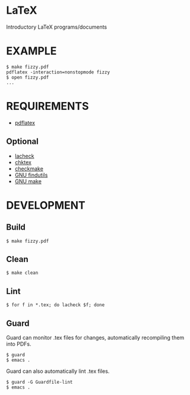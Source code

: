 # LaTeX

Introductory LaTeX programs/documents

# EXAMPLE

```
$ make fizzy.pdf
pdflatex -interaction=nonstopmode fizzy
$ open fizzy.pdf
...
```

# REQUIREMENTS

* [pdflatex](https://linux.die.net/man/1/pdflatex)

## Optional

* [lacheck](https://www.ctan.org/pkg/lacheck)
* [chktex](http://baruch.ev-en.org/proj/chktex/)
* [checkmake](https://github.com/mrtazz/checkmake)
* [GNU findutils](https://www.gnu.org/software/findutils/)
* [GNU make](https://www.gnu.org/software/make/)

# DEVELOPMENT

## Build

```
$ make fizzy.pdf
```

## Clean

```
$ make clean
```

## Lint

```
$ for f in *.tex; do lacheck $f; done
```

## Guard

Guard can monitor .tex files for changes, automatically recompiling them into PDFs.

```
$ guard
$ emacs .
```

Guard can also automatically lint .tex files.

```
$ guard -G Guardfile-lint
$ emacs .
```
